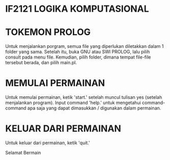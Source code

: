 # IF2121 LOGIKA KOMPUTASIONAL 

# TOKEMON PROLOG 

Untuk menjalankan porgram, semua file yang diperlukan diletakkan dalam 1 folder yang sama. Setelah itu, buka GNU atau SWI PROLOG, lalu pilih consult pada menu file. Kemudian, pilih folder, dimana tempat file-file tersebut berada, dan pilih main.pl. 

# MEMULAI PERMAINAN 

Untuk memulai permainan, ketik 'start.' setelah muncul tulisan yes (setelah menjalankan program). Input command 'help.' untuk mengetahui command-command apa saja yang dapat dimasukkan / digunakan dalam permainan. 

# KELUAR DARI PERMAINAN 

Untuk keluar dari permainan, ketik 'quit.'

Selamat Bermain 
